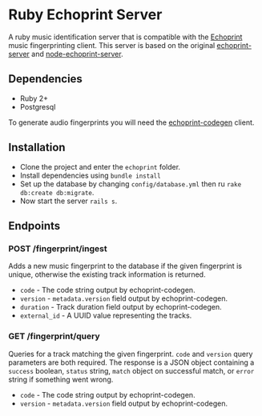 # Ruby Echoprint Server

A ruby music identification server that is compatible with the 
[Echoprint](http://echoprint.me/) music fingerprinting client. This server is based on the original [echoprint-server](https://github.com/echonest/echoprint-server) and [node-echoprint-server](https://github.com/jhurliman/node-echoprint-server).

## Dependencies

- Ruby 2+
- Postgresql

To generate audio fingerprints you will need the [echoprint-codegen](https://github.com/echonest/echoprint-codegen) client.

## Installation

- Clone the project and enter the `echoprint` folder.
- Install dependencies using `bundle install`
- Set up the database by changing `config/database.yml` then ru `rake db:create db:migrate`.
- Now start the server `rails s`.

## Endpoints

### POST /fingerprint/ingest

Adds a new music fingerprint to the database if the given fingerprint is unique, otherwise the existing track information is returned.

- `code` - The code string output by echoprint-codegen.
- `version` - `metadata.version` field output by echoprint-codegen.
- `duration` - Track duration field output by echoprint-codegen.
- `external_id` - A UUID value representing the tracks.
 
### GET /fingerprint/query

Queries for a track matching the given fingerprint. `code` and `version` 
query parameters are both required. The response is a JSON object 
containing a `success` boolean, `status` string, `match` object on 
successful match, or `error` string if something went wrong.

- `code` - The code string output by echoprint-codegen.
- `version` - `metadata.version` field output by echoprint-codegen.